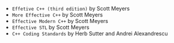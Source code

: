 * ```Effetive C++ (third edition)``` by Scott Meyers
* ```More Effective C++``` by Scott Meyers
* ```Effective Modern C++``` by Scott Meyers
* ```Effective STL``` by Scott Meyers
* ```C++ Coding Standards``` by Herb Sutter and Andrei Alexandrescu
